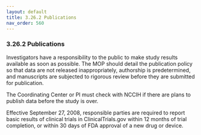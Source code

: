 ```yaml
---
layout: default
title: 3.26.2 Publications
nav_order: 560
---
```


### 3.26.2 Publications

Investigators have a responsibility to the public to make study results
available as soon as possible. The MOP should detail the publication
policy so that data are not released inappropriately, authorship is
predetermined, and manuscripts are subjected to rigorous review before
they are submitted for publication.

The Coordinating Center or PI must check with NCCIH if there are plans
to publish data before the study is over.

Effective September 27, 2008, responsible parties are required to report
basic results of clinical trials in ClinicalTrials.gov within 12 months
of trial completion, or within 30 days of FDA approval of a new drug or
device.

